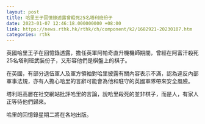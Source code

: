 ```yaml
---
layout: post
title: 哈里王子回憶錄透露曾殺死25名塔利班份子
date: 2023-01-07 12:46:18.000000000 +08:00
link: https://news.rthk.hk/rthk/ch/component/k2/1682921-20230107.htm
categories: rthk
---
```


英國哈里王子在回憶錄透露，擔任英軍阿帕奇直升機機師期間，曾經在阿富汗殺死25名塔利班武裝份子，又形容他們是棋盤上的棋子。

在英國，有部分退伍軍人及軍方領袖對哈里披露有關內容表示不滿，認為違反內部軍事法規，亦有人擔心哈里的言辭可能會為他和駐守的英國軍隊帶來安全風險。

塔利班高層在社交網站批評哈里的言論，說哈里殺死的並非棋子，而是人，有家人正等待他們歸來。

哈里的回憶錄星期二將在各地出版。
